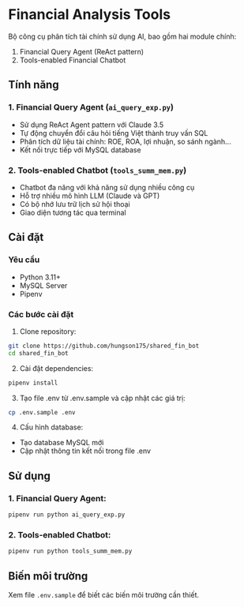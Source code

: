 # Financial Analysis Tools

Bộ công cụ phân tích tài chính sử dụng AI, bao gồm hai module chính:
1. Financial Query Agent (ReAct pattern)
2. Tools-enabled Financial Chatbot

## Tính năng

### 1. Financial Query Agent (`ai_query_exp.py`)
- Sử dụng ReAct Agent pattern với Claude 3.5
- Tự động chuyển đổi câu hỏi tiếng Việt thành truy vấn SQL
- Phân tích dữ liệu tài chính: ROE, ROA, lợi nhuận, so sánh ngành...
- Kết nối trực tiếp với MySQL database

### 2. Tools-enabled Chatbot (`tools_summ_mem.py`)
- Chatbot đa năng với khả năng sử dụng nhiều công cụ
- Hỗ trợ nhiều mô hình LLM (Claude và GPT)
- Có bộ nhớ lưu trữ lịch sử hội thoại
- Giao diện tương tác qua terminal

## Cài đặt

### Yêu cầu
- Python 3.11+
- MySQL Server
- Pipenv

### Các bước cài đặt

1. Clone repository:
```bash
git clone https://github.com/hungson175/shared_fin_bot
cd shared_fin_bot
```

2. Cài đặt dependencies:
```bash
pipenv install
```

3. Tạo file .env từ .env.sample và cập nhật các giá trị:
```bash
cp .env.sample .env
```

4. Cấu hình database:
- Tạo database MySQL mới
- Cập nhật thông tin kết nối trong file .env

## Sử dụng

### 1. Financial Query Agent:
```bash
pipenv run python ai_query_exp.py
```

### 2. Tools-enabled Chatbot:
```bash
pipenv run python tools_summ_mem.py
```

## Biến môi trường

Xem file `.env.sample` để biết các biến môi trường cần thiết.
